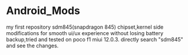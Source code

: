 # Android_Mods
my first repository
sdm845(snapdragon 845) chipset,kernel side modifications for smooth ui/ux experience without losing battery backup,tried and tested on poco f1 miui 12.0.3.
directly search "sdm845"  and see the changes.
